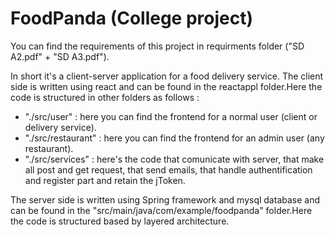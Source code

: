 # FoodPanda (College project)
You can find the requirements of this project in requirments folder ("SD A2.pdf" + "SD A3.pdf").

In short it's a client-server application for a food delivery service.
The client side is written using react and can be found in the reactappl folder.Here the code is structured in other folders as follows :

- "./src/user" : here you can find the frontend for a normal user (client or delivery service).
- "./src/restaurant" : here you can find the frontend for an admin user (any restaurant).
- "./src/services" : here's the code that comunicate with server, that make all post and get request, that send emails, that handle authentification and register part and retain the jToken.

The server side is written using Spring framework and mysql database and can be found in the "src/main/java/com/example/foodpanda" folder.Here the code is structured 
based by layered architecture.
